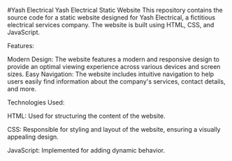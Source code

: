 #Yash Electrical
Yash Electrical Static Website This repository contains the source code for a static website designed for Yash Electrical, a fictitious electrical services company. The website is built using HTML, CSS, and JavaScript.

Features:

Modern Design: The website features a modern and responsive design to provide an optimal viewing experience across various devices and screen sizes. Easy Navigation: The website includes intuitive navigation to help users easily find information about the company's services, contact details, and more.

Technologies Used:

HTML: Used for structuring the content of the website.

CSS: Responsible for styling and layout of the website, ensuring a visually appealing design.

JavaScript: Implemented for adding dynamic behavior.
